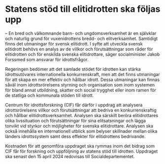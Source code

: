 # Statens stöd till elitidrotten ska följas upp

– En bred och välkomnande barn- och ungdomsverksamhet är en självklar och naturlig grund för vuxenidrottens bredd- och elitverksamhet. Samtidigt finns det utmaningar för svensk elitidrott. I syfte att utveckla svensk elitidrott behövs en analys av de villkor och förutsättningar som råder för elitidrotten och för enskilda svenska elitidrottare, säger socialminister Jakob Forssmed som ansvarar för idrottsfrågor.

Regeringen bedömer att det samlade stödet för idrotten kan stärka idrottsutövares internationella konkurrenskraft, men att det finns utmaningar för att skapa en mer effektiv och hållbar idrott. Dessa utmaningar kan finnas såväl inom idrottsrörelsens styrning och organisation som inom systemen för bland annat utbildning, skatter och social trygghet eller inom ramen för de statliga och kommunala stöden till idrott.

Centrum för idrottsforskning (CIF) får därför i uppdrag att analysera idrottsrörelsens villkor och förutsättningar att bedriva en konkurrenskraftig och hållbar elitidrottsverksamhet. Analysen ska särskilt beröra elitidrottares olika livssituation och förutsättningar för sina elitsatsningar och lägga tonvikt vid styrkor och möjligheter för svenska elitidrottare. Analysen ska också innehålla en internationell utblick som belyser skillnader mellan olika länders idrottssystem samt dess effekter för elitidrottens bedrivande.

Kostnaden för att genomföra uppdraget ska rymmas inom det bidrag som CIF får för forskning och uppföljning av statens stöd till idrotten. Uppdraget ska senast den 15 april 2024 redovisas till Socialdepartementet.
